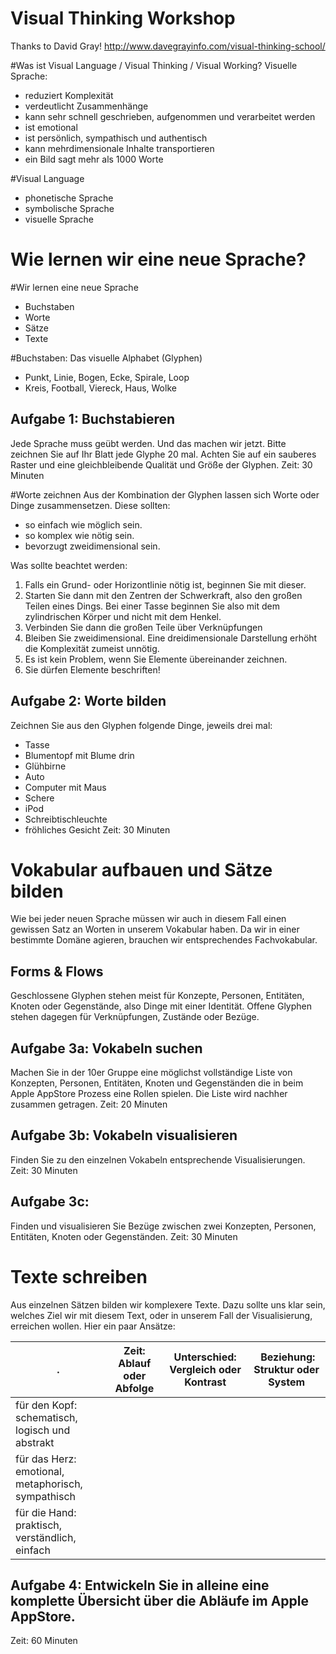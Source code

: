 Visual Thinking Workshop
============

Thanks to David Gray! http://www.davegrayinfo.com/visual-thinking-school/

#Was ist Visual Language / Visual Thinking / Visual Working?
Visuelle Sprache:
- reduziert Komplexität
- verdeutlicht Zusammenhänge
- kann sehr schnell geschrieben, aufgenommen und verarbeitet werden
- ist emotional
- ist persönlich, sympathisch und authentisch
- kann mehrdimensionale Inhalte transportieren
- ein Bild sagt mehr als 1000 Worte

#Visual Language
- phonetische Sprache
- symbolische Sprache
- visuelle Sprache

# Wie lernen wir eine neue Sprache?
#Wir lernen eine neue Sprache
- Buchstaben
- Worte
- Sätze
- Texte

#Buchstaben: Das visuelle Alphabet (Glyphen)
- Punkt, Linie, Bogen, Ecke, Spirale, Loop
- Kreis, Football, Viereck, Haus, Wolke

## Aufgabe 1: Buchstabieren
Jede Sprache muss geübt werden. Und das machen wir jetzt. Bitte zeichnen Sie auf Ihr Blatt jede Glyphe 20 mal. Achten Sie auf ein sauberes Raster und eine gleichbleibende Qualität und Größe der Glyphen. 
Zeit: 30 Minuten

#Worte zeichnen
Aus der Kombination der Glyphen lassen sich Worte oder Dinge zusammensetzen. Diese sollten:
- so einfach wie möglich sein.
- so komplex wie nötig sein.
- bevorzugt zweidimensional sein.

Was sollte beachtet werden:

1. Falls ein Grund- oder Horizontlinie nötig ist, beginnen Sie mit dieser.
1. Starten Sie dann mit den Zentren der Schwerkraft, also den großen Teilen eines Dings. Bei einer Tasse beginnen Sie also mit dem zylindrischen Körper und nicht mit dem Henkel.
2. Verbinden Sie dann die großen Teile über Verknüpfungen
3. Bleiben Sie zweidimensional. Eine dreidimensionale Darstellung erhöht die Komplexität zumeist unnötig. 
4. Es ist kein Problem, wenn Sie Elemente übereinander zeichnen.
5. Sie dürfen Elemente beschriften!

## Aufgabe 2: Worte bilden
Zeichnen Sie aus den Glyphen folgende Dinge, jeweils drei mal:
- Tasse
- Blumentopf mit Blume drin
- Glühbirne
- Auto
- Computer mit Maus
- Schere
- iPod
- Schreibtischleuchte
- fröhliches Gesicht
Zeit: 30 Minuten

# Vokabular aufbauen und Sätze bilden
Wie bei jeder neuen Sprache müssen wir auch in diesem Fall einen gewissen Satz an Worten in unserem Vokabular haben. Da wir in einer bestimmte Domäne agieren, brauchen wir entsprechendes Fachvokabular.

## Forms & Flows
Geschlossene Glyphen stehen meist für Konzepte, Personen, Entitäten, Knoten oder Gegenstände, also Dinge mit einer Identität. Offene Glyphen stehen dagegen für Verknüpfungen, Zustände oder Bezüge.

## Aufgabe 3a: Vokabeln suchen
Machen Sie in der 10er Gruppe eine möglichst vollständige Liste von Konzepten, Personen, Entitäten, Knoten und Gegenständen die in beim Apple AppStore Prozess eine Rollen spielen. Die Liste wird nachher zusammen getragen.
Zeit: 20 Minuten

## Aufgabe 3b: Vokabeln visualisieren
Finden Sie zu den einzelnen Vokabeln entsprechende Visualisierungen. 
Zeit: 30 Minuten

## Aufgabe 3c:
Finden und visualisieren Sie Bezüge zwischen zwei Konzepten, Personen, Entitäten, Knoten oder Gegenständen.
Zeit: 30 Minuten

# Texte schreiben
Aus einzelnen Sätzen bilden wir komplexere Texte. Dazu sollte uns klar sein, welches Ziel wir mit diesem Text, oder in unserem Fall der Visualisierung, erreichen wollen. Hier ein paar Ansätze:

.| Zeit: Ablauf oder Abfolge | Unterschied: Vergleich oder Kontrast | Beziehung: Struktur oder System
-----|-----|----|----
für den Kopf: schematisch, logisch und abstrakt |  |  | 
für das Herz: emotional, metaphorisch, sympathisch | ||
für die Hand: praktisch, verständlich, einfach ||| 

## Aufgabe 4: Entwickeln Sie in alleine eine komplette Übersicht über die Abläufe im Apple AppStore.
Zeit: 60 Minuten